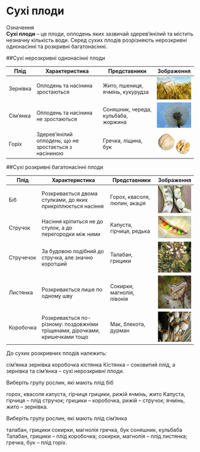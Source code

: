 # Сухі плоди

<div class="eoz-wrap">
<span class="eoz">Означення</span>
<div class="eoz-text">
<b>Сухі плоди</b> – це плоди, оплодень яких зазвичай здерев’янілий та містить незначну кількість води. Серед сухих плодів розрізняють нерозкривні однонасінні та розкривні багатонасінні.
</div>
</div>

##Сухі нерозкривні однонасінні плоди

<table>
<thead>
<tr>
<th>Плід</th>
<th>Характеристика</th>
<th>Представники</th>
<th>Зображення</th>
</tr>
</thead>
<tbody>
<tr>
<td>Зернівка</td>
<td>Оплодень та насінина зростаються</td>
<td>Жито, пшениця, ячмінь, кукурудза</td>
<td><img src="pic11-2.jpg" width="105px"></td>
</tr>
<tr>
<td>Сім’янка</td>
<td>Оплодень та насінина не зростаються</td>
<td>Соняшник, череда, кульбаба, жоржина</td>
<td><img src="pic12-2.jpg" width="105px"></td>
</tr>
<tr>
<td>Горіх</td>
<td>Здерев’янілий оплодень, що не зростається з насіниною</td> <td>Гречка, ліщина, бук</td>
<td><img src="pic13-2.jpg" width="105px"></td>
</tr>
</tbody>
</table>


##Сухі розкривні багатонасінні плоди


<table>
<thead>
<tr>
<th>Плід</th>
<th>Характеристика</th>
<th>Представники</th>
<th>Зображення</th>
</tr>
</thead>
<tbody>
<tr>
<td>Біб</td>
<td>Розкривається двома стулками, до яких прикріплюється насіння</td>
<td>Горох, квасоля, люпин, акація</td>
<td width="70"><img src="pic14-2.jpg" width="105px"></td>
</tr>
<tr>
<td>Стручок</td>
<td>Насіння кріпиться не до стулок, а до перегородки між ними</td>
<td>Капуста, гірчиця, редька</td>
<td><img src="pic15-2.jpg" width="105px"></td>
</tr>
<tr>
<td>Стручечок</td>
<td>За будовою подібний до стручка, але значно коротший</td> <td>Талабан, грицики</td>
<td><img src="pic16-2.jpg" width="105px"></td>
</tr>
<tr>
<td>Листянка</td>
<td>Розкривається лише по одному шву</td>
<td>Сокирки, магнолія, півонія</td>
<td><img src="pic17-2.jpg" width="105px"></td>
</tr>
<tr>
<td>Коробочка</td>
<td>Розкривається по-різному: поздовжніми тріщинами, дірочками, кришечками тощо</td>
<td>Мак, блекота, дурман</td>
<td><img src="pic18-2.jpg" width="105px"></td>
</tr>
</tbody>
</table>

<quiz>
<question>
<p>До сухих розкривних плодів належить:</p>
<answer>сім’янка</answer> 
<answer>зернівка</answer> 
<answer correct>коробочка</answer>
<answer>кістянка</answer>
<explanation>
Кістянка – соковитий плід, а зернівка та сім’янка – сухі нерозкривні плоди.
</explanation>
</question>
<question>
<p>Виберіть групу рослин, які мають плід біб</p>
<answer>горох, квасоля</answer>
<answer>капуста, гірчиця</answer>
<answer>грицики, рижій</answer>
<answer>ячмінь, жито</answer>
<explanation>
Капуста, гірчиця – плід стручок; грицики – коробочка, рижій – стручок; ячмінь, жито – зернівка.
</explanation>
</question>
<question>
<p>Виберіть групу рослин, які мають плід сім’янка</p>
<answer>талабан, грицики</answer>
<answer>сокирки, магнолія</answer>
<answer>гречка, бук</answer>
<answer correct>соняшник, кульбаба</answer>
<explanation>
Талабан, грицики – плід коробочка; сокирки, магнолія – плід листянка; гречка, бук – плід горіх.
</explanation>
</question>
</quiz>